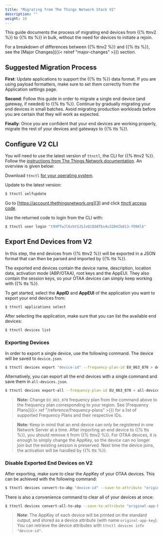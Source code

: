 ```yaml
---
title: "Migrating from The Things Network Stack V2"
description: ""
weight: 10
---
```


This guide documents the process of migrating end devices from {{% ttnv2 %}} to {{% tts %}}  in bulk, without the need for devices to initiate a rejoin.

<!--more-->

For a breakdown of differences between {{% ttnv2 %}} and {{% tts %}}, see the [Major Changes]({{< relref "major-changes" >}}) section.

## Suggested Migration Process

**First**: Update applications to support the {{% tts %}} data format. If you are using payload formatters, make sure to set them correctly from the Application settings page.

**Second**: Follow this guide in order to migrate a single end device (and gateway, if needed) to {{% tts %}}. Continue by gradually migrating your end devices in small batches. Avoid migrating production workloads before you are certain that they will work as expected.

**Finally**: Once you are confident that your end devices are working properly, migrate the rest of your devices and gateways to {{% tts %}}.

## Configure V2 CLI

You will need to use the latest version of `ttnctl`, the CLI for {{% ttnv2 %}}. Follow the [instructions from The Things Network documentation][1]. An overview is given below:

Download `ttnctl` [for your operating system][2].

Update to the latest version:

```bash
$ ttnctl selfupdate
```

Go to [https://account.thethingsnetwork.org][3] and click [ttnctl access code][4].

Use the returned code to login from the CLI with:

```bash
$ ttnctl user login "t9XPTwJl6shYSJSJxQ1QdATbs4u32D4Ib813-fO9Xlk"
```

## Export End Devices from V2

In this step, the end devices from {{% ttnv2 %}} will be exported in a JSON format that can then be parsed and imported by {{% tts %}}.

The exported end devices contain the device name, description, location data, activation mode (ABP/OTAA), root keys and the AppEUI. They also contain the session keys, so your OTAA devices can simply keep working with {{% tts %}}.

To get started, select the **AppID** and **AppEUI** of the application you want to export your end devices from:

```bash
$ ttnctl applications select
```

After selecting the application, make sure that you can list the available end devices:

```bash
$ ttnctl devices list
```

### Exporting Devices

In order to export a single device, use the following command. The device will be saved to `device.json`.

```bash
$ ttnctl devices export "device-id" --frequency-plan-id EU_863_870 > device.json
```

Alternatively, you can export all the end devices with a single command and save them in `all-devices.json`.

```bash
$ ttnctl devices export-all --frequency-plan-id EU_863_870 > all-devices.json
```

>**Note:** Change `EU_863_870` frequency plan from the command above to the frequency plan corresponding to your region. See [Frequency Plans]({{< ref "/reference/frequency-plans" >}}) for a list of supported Frequency Plans and their respective IDs.

>**Note:** Keep in mind that an end device can only be registered in one Network Server at a time. After importing an end device to {{% tts %}}, you should remove it from {{% ttnv2 %}}. For OTAA devices, it is enough to simply change the AppKey, so the device can no longer join but the existing session is preserved. Next time the device joins, the activation will be handled by {{% tts %}}.

### Disable Exported End Devices on V2

After exporting, make sure to clear the AppKey of your OTAA devices. This can be achieved with the following command:

```bash
$ ttnctl devices convert-to-abp "device-id" --save-to-attribute "original-app-key"
```

There is also a convenience command to clear all of your devices at once:

```bash
$ ttnctl devices convert-all-to-abp --save-to-attribute "original-app-key"
```

> **Note**: The AppKey of each device will be printed on the standard output, and stored as a device attribute (with name `original-app-key`). You can retrieve the device attributes with `ttnctl devices info "device-id"`.

[1]: https://www.thethingsnetwork.org/docs/network/cli/quick-start.html
[2]: https://www.thethingsnetwork.org/docs/network/cli/quick-start.html#installation
[3]: https://account.thethingsnetwork.org
[4]: https://account.thethingsnetwork.org/users/authorize?client_id=ttnctl&redirect_uri=/oauth/callback/ttnctl&response_type=code
